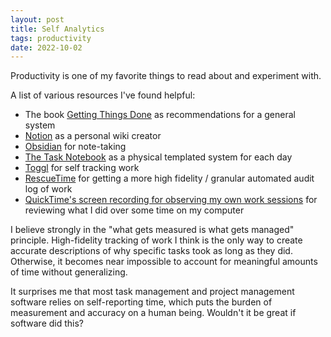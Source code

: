 ```yaml
---
layout: post
title: Self Analytics
tags: productivity
date: 2022-10-02
---
```


Productivity is one of my favorite things to read about and experiment with.

A list of various resources I've found helpful:

- The book [Getting Things Done](https://www.amazon.com/Getting-Things-Done-Stress-Free-Productivity/dp/0143126563/ref=asc_df_0143126563/?tag=hyprod-20&linkCode=df0&hvadid=316997822370&hvpos=&hvnetw=g&hvrand=469227348480918262&hvpone=&hvptwo=&hvqmt=&hvdev=c&hvdvcmdl=&hvlocint=&hvlocphy=9001970) as recommendations for a general system
- [Notion](https://www.notion.so/) as a personal wiki creator
- [Obsidian](https://obsidian.md/) for note-taking
- [The Task Notebook](https://somethingdelightful.com/crgibson/mj174-22696) as a physical templated system for each day
- [Toggl](https://toggl.com/) for self tracking work
- [RescueTime](https://www.rescuetime.com/rtx/overview) for getting a more high fidelity / granular automated audit log of work
- [QuickTime's screen recording for observing my own work sessions](https://support.apple.com/guide/quicktime-player/record-your-screen-qtp97b08e666/mac) for reviewing what I did over some time on my computer

I believe strongly in the "what gets measured is what gets managed" principle. High-fidelity tracking of work I think is the only way to create accurate descriptions of why specific tasks took as long as they did. Otherwise, it becomes near impossible to account for meaningful amounts of time without generalizing.

It surprises me that most task management and project management software relies on self-reporting time, which puts the burden of measurement and accuracy on a human being. Wouldn't it be great if software did this?
